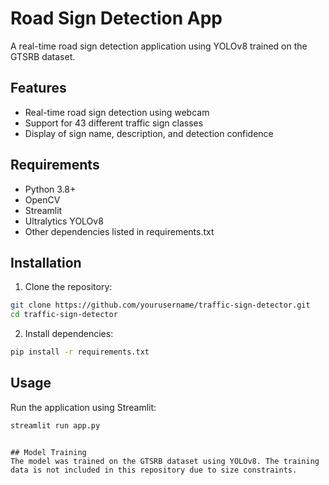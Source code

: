 # Road Sign Detection App

A real-time road sign detection application using YOLOv8 trained on the GTSRB dataset.

## Features
- Real-time road sign detection using webcam
- Support for 43 different traffic sign classes
- Display of sign name, description, and detection confidence

## Requirements
- Python 3.8+
- OpenCV
- Streamlit
- Ultralytics YOLOv8
- Other dependencies listed in requirements.txt

## Installation

1. Clone the repository:
```bash
git clone https://github.com/yourusername/traffic-sign-detector.git
cd traffic-sign-detector
```

2. Install dependencies:
```bash
pip install -r requirements.txt
```


## Usage
Run the application using Streamlit:
```bash
streamlit run app.py
```

```

## Model Training
The model was trained on the GTSRB dataset using YOLOv8. The training data is not included in this repository due to size constraints.

